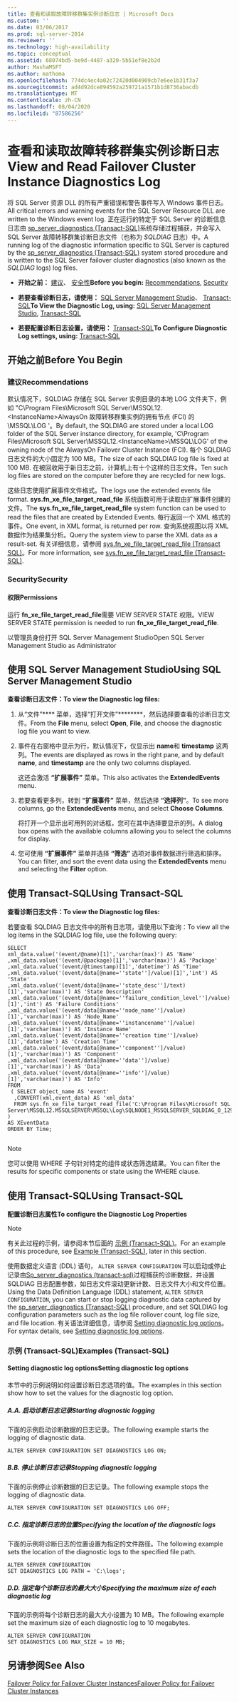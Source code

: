 ```yaml
---
title: 查看和读取故障转移群集实例诊断日志 | Microsoft Docs
ms.custom: ''
ms.date: 03/06/2017
ms.prod: sql-server-2014
ms.reviewer: ''
ms.technology: high-availability
ms.topic: conceptual
ms.assetid: 68074bd5-be9d-4487-a320-5b51ef8e2b2d
author: MashaMSFT
ms.author: mathoma
ms.openlocfilehash: 774dc4ec4a02c72420d004909cb7e6ee1b31f3a7
ms.sourcegitcommit: ad4d92dce894592a259721a1571b1d8736abacdb
ms.translationtype: MT
ms.contentlocale: zh-CN
ms.lasthandoff: 08/04/2020
ms.locfileid: "87586256"
---
```

# <a name="view-and-read-failover-cluster-instance-diagnostics-log"></a><span data-ttu-id="6cb6c-102">查看和读取故障转移群集实例诊断日志</span><span class="sxs-lookup"><span data-stu-id="6cb6c-102">View and Read Failover Cluster Instance Diagnostics Log</span></span>
  <span data-ttu-id="6cb6c-103">将 SQL Server 资源 DLL 的所有严重错误和警告事件写入 Windows 事件日志。</span><span class="sxs-lookup"><span data-stu-id="6cb6c-103">All critical errors and warning events for the SQL Server Resource DLL are written to the Windows event log.</span></span> <span data-ttu-id="6cb6c-104">正在运行的特定于 SQL Server 的诊断信息日志由 [sp_server_diagnostics (Transact-SQL)](/sql/relational-databases/system-stored-procedures/sp-server-diagnostics-transact-sql)系统存储过程捕获，并会写入 SQL Server 故障转移群集诊断日志文件（也称为 *SQLDIAG* 日志）中。</span><span class="sxs-lookup"><span data-stu-id="6cb6c-104">A running log of the diagnostic information specific to SQL Server is captured by the [sp_server_diagnostics &#40;Transact-SQL&#41;](/sql/relational-databases/system-stored-procedures/sp-server-diagnostics-transact-sql) system stored procedure and is written to the SQL Server failover cluster diagnostics (also known as the *SQLDIAG* logs) log files.</span></span>  
  
-   <span data-ttu-id="6cb6c-105">**开始之前：**  [建议](#Recommendations)、 [安全性](#Security)</span><span class="sxs-lookup"><span data-stu-id="6cb6c-105">**Before you begin:**  [Recommendations](#Recommendations), [Security](#Security)</span></span>  
  
-   <span data-ttu-id="6cb6c-106">**若要查看诊断日志，请使用：**  [SQL Server Management Studio](#SSMSProcedure)、 [Transact-SQL](#TsqlProcedure)</span><span class="sxs-lookup"><span data-stu-id="6cb6c-106">**To View the Diagnostic Log, using:**  [SQL Server Management Studio](#SSMSProcedure), [Transact-SQL](#TsqlProcedure)</span></span>  
  
-   <span data-ttu-id="6cb6c-107">**若要配置诊断日志设置，请使用：** [Transact-SQL](#TsqlConfigure)</span><span class="sxs-lookup"><span data-stu-id="6cb6c-107">**To Configure Diagnostic Log settings, using:** [Transact-SQL](#TsqlConfigure)</span></span>  
  
##  <a name="before-you-begin"></a><a name="BeforeYouBegin"></a> <span data-ttu-id="6cb6c-108">开始之前</span><span class="sxs-lookup"><span data-stu-id="6cb6c-108">Before You Begin</span></span>  
  
###  <a name="recommendations"></a><a name="Recommendations"></a> <span data-ttu-id="6cb6c-109">建议</span><span class="sxs-lookup"><span data-stu-id="6cb6c-109">Recommendations</span></span>  
 <span data-ttu-id="6cb6c-110">默认情况下，SQLDIAG 存储在 SQL Server 实例目录的本地 LOG 文件夹下，例如 "C\Program Files\Microsoft SQL Server\MSSQL12. \<InstanceName>AlwaysOn 故障转移群集实例的拥有节点 (FCI) 的 \MSSQL\LOG '。</span><span class="sxs-lookup"><span data-stu-id="6cb6c-110">By default, the SQLDIAG are stored under a local LOG folder of the SQL Server instance directory, for example, 'C\Program Files\Microsoft SQL Server\MSSQL12.\<InstanceName>\MSSQL\LOG' of the owning node of the AlwaysOn Failover Cluster Instance (FCI).</span></span> <span data-ttu-id="6cb6c-111">每个 SQLDIAG 日志文件的大小固定为 100 MB。</span><span class="sxs-lookup"><span data-stu-id="6cb6c-111">The size of each SQLDIAG log file is fixed at 100 MB.</span></span> <span data-ttu-id="6cb6c-112">在被回收用于新日志之前，计算机上有十个这样的日志文件。</span><span class="sxs-lookup"><span data-stu-id="6cb6c-112">Ten such log files are stored on the computer before they are recycled for new logs.</span></span>  
  
 <span data-ttu-id="6cb6c-113">这些日志使用扩展事件文件格式。</span><span class="sxs-lookup"><span data-stu-id="6cb6c-113">The logs use the extended events file format.</span></span> <span data-ttu-id="6cb6c-114">**sys.fn_xe_file_target_read_file** 系统函数可用于读取由扩展事件创建的文件。</span><span class="sxs-lookup"><span data-stu-id="6cb6c-114">The **sys.fn_xe_file_target_read_file** system function can be used to read the files that are created by Extended Events.</span></span> <span data-ttu-id="6cb6c-115">每行返回一个 XML 格式的事件。</span><span class="sxs-lookup"><span data-stu-id="6cb6c-115">One event, in XML format, is returned per row.</span></span> <span data-ttu-id="6cb6c-116">查询系统视图以将 XML 数据作为结果集分析。</span><span class="sxs-lookup"><span data-stu-id="6cb6c-116">Query the system view to parse the XML data as a result-set.</span></span> <span data-ttu-id="6cb6c-117">有关详细信息，请参阅 [sys.fn_xe_file_target_read_file (Transact SQL)](/sql/relational-databases/system-functions/sys-fn-xe-file-target-read-file-transact-sql)。</span><span class="sxs-lookup"><span data-stu-id="6cb6c-117">For more information, see [sys.fn_xe_file_target_read_file &#40;Transact-SQL&#41;](/sql/relational-databases/system-functions/sys-fn-xe-file-target-read-file-transact-sql).</span></span>  
  
###  <a name="security"></a><a name="Security"></a> <span data-ttu-id="6cb6c-118">Security</span><span class="sxs-lookup"><span data-stu-id="6cb6c-118">Security</span></span>  
  
####  <a name="permissions"></a><a name="Permissions"></a> <span data-ttu-id="6cb6c-119">权限</span><span class="sxs-lookup"><span data-stu-id="6cb6c-119">Permissions</span></span>  
 <span data-ttu-id="6cb6c-120">运行 **fn_xe_file_target_read_file**需要 VIEW SERVER STATE 权限。</span><span class="sxs-lookup"><span data-stu-id="6cb6c-120">VIEW SERVER STATE permission is needed to run **fn_xe_file_target_read_file**.</span></span>  
  
 <span data-ttu-id="6cb6c-121">以管理员身份打开 SQL Server Management Studio</span><span class="sxs-lookup"><span data-stu-id="6cb6c-121">Open SQL Server Management Studio as Administrator</span></span>  
  
##  <a name="using-sql-server-management-studio"></a><a name="SSMSProcedure"></a> <span data-ttu-id="6cb6c-122">使用 SQL Server Management Studio</span><span class="sxs-lookup"><span data-stu-id="6cb6c-122">Using SQL Server Management Studio</span></span>  
 <span data-ttu-id="6cb6c-123">**查看诊断日志文件：**</span><span class="sxs-lookup"><span data-stu-id="6cb6c-123">**To view the Diagnostic log files:**</span></span>  
  
1.  <span data-ttu-id="6cb6c-124">从“文件”\*\*\*\* 菜单，选择“打开文件”\*\*\*\*\*\*\*\*，然后选择要查看的诊断日志文件。</span><span class="sxs-lookup"><span data-stu-id="6cb6c-124">From the **File** menu, select **Open**, **File**, and choose the diagnostic log file you want to view.</span></span>  
  
2.  <span data-ttu-id="6cb6c-125">事件在右窗格中显示为行，默认情况下，仅显示出 **name**和 **timestamp** 这两列。</span><span class="sxs-lookup"><span data-stu-id="6cb6c-125">The events are displayed as rows in the right pane, and by default **name**, and **timestamp** are the only two columns displayed.</span></span>  
  
     <span data-ttu-id="6cb6c-126">这还会激活 **“扩展事件”** 菜单。</span><span class="sxs-lookup"><span data-stu-id="6cb6c-126">This also activates the **ExtendedEvents** menu.</span></span>  
  
3.  <span data-ttu-id="6cb6c-127">若要查看更多列，转到 **“扩展事件”** 菜单，然后选择 **“选择列”**。</span><span class="sxs-lookup"><span data-stu-id="6cb6c-127">To see more columns, go the **ExtendedEvents** menu, and select **Choose Columns**.</span></span>  
  
     <span data-ttu-id="6cb6c-128">将打开一个显示出可用列的对话框，您可在其中选择要显示的列。</span><span class="sxs-lookup"><span data-stu-id="6cb6c-128">A dialog box opens with the available columns allowing you to select the columns for display.</span></span>  
  
4.  <span data-ttu-id="6cb6c-129">您可使用 **“扩展事件”** 菜单并选择 **“筛选”** 选项对事件数据进行筛选和排序。</span><span class="sxs-lookup"><span data-stu-id="6cb6c-129">You can filter, and sort the event data using the **ExtendedEvents** menu and selecting the **Filter** option.</span></span>  
  
##  <a name="using-transact-sql"></a><a name="TsqlProcedure"></a> <span data-ttu-id="6cb6c-130">使用 Transact-SQL</span><span class="sxs-lookup"><span data-stu-id="6cb6c-130">Using Transact-SQL</span></span>  
 <span data-ttu-id="6cb6c-131">**查看诊断日志文件：**</span><span class="sxs-lookup"><span data-stu-id="6cb6c-131">**To view the Diagnostic log files:**</span></span>  
  
 <span data-ttu-id="6cb6c-132">若要查看 SQLDIAG 日志文件中的所有日志项，请使用以下查询：</span><span class="sxs-lookup"><span data-stu-id="6cb6c-132">To view all the log items in the SQLDIAG log file, use the following query:</span></span>  
  
```  
SELECT  
xml_data.value('(event/@name)[1]','varchar(max)') AS 'Name'  
,xml_data.value('(event/@package)[1]','varchar(max)') AS 'Package'  
,xml_data.value('(event/@timestamp)[1]','datetime') AS 'Time'  
,xml_data.value('(event/data[@name=''state'']/value)[1]','int') AS 'State'  
,xml_data.value('(event/data[@name=''state_desc'']/text)[1]','varchar(max)') AS 'State Description'  
,xml_data.value('(event/data[@name=''failure_condition_level'']/value)[1]','int') AS 'Failure Conditions'  
,xml_data.value('(event/data[@name=''node_name'']/value)[1]','varchar(max)') AS 'Node_Name'  
,xml_data.value('(event/data[@name=''instancename'']/value)[1]','varchar(max)') AS 'Instance Name'  
,xml_data.value('(event/data[@name=''creation time'']/value)[1]','datetime') AS 'Creation Time'  
,xml_data.value('(event/data[@name=''component'']/value)[1]','varchar(max)') AS 'Component'  
,xml_data.value('(event/data[@name=''data'']/value)[1]','varchar(max)') AS 'Data'  
,xml_data.value('(event/data[@name=''info'']/value)[1]','varchar(max)') AS 'Info'  
FROM  
 ( SELECT object_name AS 'event'  
  ,CONVERT(xml,event_data) AS 'xml_data'  
  FROM sys.fn_xe_file_target_read_file('C:\Program Files\Microsoft SQL Server\MSSQL12.MSSQLSERVER\MSSQL\Log\SQLNODE1_MSSQLSERVER_SQLDIAG_0_129936003752530000.xel',NULL,NULL,NULL)   
)   
AS XEventData  
ORDER BY Time;  
  
```  
  
> [!NOTE]  
>  <span data-ttu-id="6cb6c-133">您可以使用 WHERE 子句针对特定的组件或状态筛选结果。</span><span class="sxs-lookup"><span data-stu-id="6cb6c-133">You can filter the results for specific components or state using the WHERE clause.</span></span>  
  
##  <a name="using-transact-sql"></a><a name="TsqlConfigure"></a> <span data-ttu-id="6cb6c-134">使用 Transact-SQL</span><span class="sxs-lookup"><span data-stu-id="6cb6c-134">Using Transact-SQL</span></span>  
 <span data-ttu-id="6cb6c-135">**配置诊断日志属性**</span><span class="sxs-lookup"><span data-stu-id="6cb6c-135">**To configure the Diagnostic Log Properties**</span></span>  
  
> [!NOTE]  
>  <span data-ttu-id="6cb6c-136">有关此过程的示例，请参阅本节后面的 [示例 (Transact-SQL)](#TsqlExample)。</span><span class="sxs-lookup"><span data-stu-id="6cb6c-136">For an example of this procedure, see [Example (Transact-SQL)](#TsqlExample), later in this section.</span></span>  
  
 <span data-ttu-id="6cb6c-137">使用数据定义语言 (DDL) 语句， `ALTER SERVER CONFIGURATION` 可以启动或停止记录由[Sp_server_diagnostics &#40;transact-sql&#41;](/sql/relational-databases/system-stored-procedures/sp-server-diagnostics-transact-sql)过程捕获的诊断数据，并设置 SQLDIAG 日志配置参数，如日志文件滚动更新计数、日志文件大小和文件位置。</span><span class="sxs-lookup"><span data-stu-id="6cb6c-137">Using the Data Definition Language (DDL) statement, `ALTER SERVER CONFIGURATION`, you can start or stop logging diagnostic data captured by the [sp_server_diagnostics &#40;Transact-SQL&#41;](/sql/relational-databases/system-stored-procedures/sp-server-diagnostics-transact-sql) procedure, and set SQLDIAG log configuration parameters such as the log file rollover count, log file size, and file location.</span></span> <span data-ttu-id="6cb6c-138">有关语法详细信息，请参阅 [Setting diagnostic log options](/sql/t-sql/statements/alter-server-configuration-transact-sql#Diagnostic)。</span><span class="sxs-lookup"><span data-stu-id="6cb6c-138">For syntax details, see [Setting diagnostic log options](/sql/t-sql/statements/alter-server-configuration-transact-sql#Diagnostic).</span></span>  
  
###  <a name="examples-transact-sql"></a><a name="ConfigTsqlExample"></a> <span data-ttu-id="6cb6c-139">示例 (Transact-SQL)</span><span class="sxs-lookup"><span data-stu-id="6cb6c-139">Examples (Transact-SQL)</span></span>  
  
####  <a name="setting-diagnostic-log-options"></a><a name="TsqlExample"></a> <span data-ttu-id="6cb6c-140">Setting diagnostic log options</span><span class="sxs-lookup"><span data-stu-id="6cb6c-140">Setting diagnostic log options</span></span>  
 <span data-ttu-id="6cb6c-141">本节中的示例说明如何设置诊断日志选项的值。</span><span class="sxs-lookup"><span data-stu-id="6cb6c-141">The examples in this section show how to set the values for the diagnostic log option.</span></span>  
  
##### <a name="a-starting-diagnostic-logging"></a><span data-ttu-id="6cb6c-142">A.</span><span class="sxs-lookup"><span data-stu-id="6cb6c-142">A.</span></span> <span data-ttu-id="6cb6c-143">启动诊断日志记录</span><span class="sxs-lookup"><span data-stu-id="6cb6c-143">Starting diagnostic logging</span></span>  
 <span data-ttu-id="6cb6c-144">下面的示例启动诊断数据的日志记录。</span><span class="sxs-lookup"><span data-stu-id="6cb6c-144">The following example starts the logging of diagnostic data.</span></span>  
  
```  
ALTER SERVER CONFIGURATION SET DIAGNOSTICS LOG ON;  
```  
  
##### <a name="b-stopping-diagnostic-logging"></a><span data-ttu-id="6cb6c-145">B.</span><span class="sxs-lookup"><span data-stu-id="6cb6c-145">B.</span></span> <span data-ttu-id="6cb6c-146">停止诊断日志记录</span><span class="sxs-lookup"><span data-stu-id="6cb6c-146">Stopping diagnostic logging</span></span>  
 <span data-ttu-id="6cb6c-147">下面的示例停止诊断数据的日志记录。</span><span class="sxs-lookup"><span data-stu-id="6cb6c-147">The following example stops the logging of diagnostic data.</span></span>  
  
```  
ALTER SERVER CONFIGURATION SET DIAGNOSTICS LOG OFF;  
```  
  
##### <a name="c-specifying-the-location-of-the-diagnostic-logs"></a><span data-ttu-id="6cb6c-148">C.</span><span class="sxs-lookup"><span data-stu-id="6cb6c-148">C.</span></span> <span data-ttu-id="6cb6c-149">指定诊断日志的位置</span><span class="sxs-lookup"><span data-stu-id="6cb6c-149">Specifying the location of the diagnostic logs</span></span>  
 <span data-ttu-id="6cb6c-150">下面的示例将诊断日志的位置设置为指定的文件路径。</span><span class="sxs-lookup"><span data-stu-id="6cb6c-150">The following example sets the location of the diagnostic logs to the specified file path.</span></span>  
  
```  
ALTER SERVER CONFIGURATION  
SET DIAGNOSTICS LOG PATH = 'C:\logs';  
```  
  
##### <a name="d-specifying-the-maximum-size-of-each-diagnostic-log"></a><span data-ttu-id="6cb6c-151">D.</span><span class="sxs-lookup"><span data-stu-id="6cb6c-151">D.</span></span> <span data-ttu-id="6cb6c-152">指定每个诊断日志的最大大小</span><span class="sxs-lookup"><span data-stu-id="6cb6c-152">Specifying the maximum size of each diagnostic log</span></span>  
 <span data-ttu-id="6cb6c-153">下面的示例将每个诊断日志的最大大小设置为 10 MB。</span><span class="sxs-lookup"><span data-stu-id="6cb6c-153">The following example set the maximum size of each diagnostic log to 10 megabytes.</span></span>  
  
```  
ALTER SERVER CONFIGURATION   
SET DIAGNOSTICS LOG MAX_SIZE = 10 MB;  
```  
  
## <a name="see-also"></a><span data-ttu-id="6cb6c-154">另请参阅</span><span class="sxs-lookup"><span data-stu-id="6cb6c-154">See Also</span></span>  
 [<span data-ttu-id="6cb6c-155">Failover Policy for Failover Cluster Instances</span><span class="sxs-lookup"><span data-stu-id="6cb6c-155">Failover Policy for Failover Cluster Instances</span></span>](failover-policy-for-failover-cluster-instances.md)  
  
  
